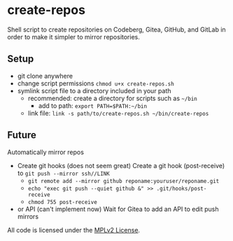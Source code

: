 # create-repos
Shell script to create repositories on Codeberg, Gitea, GitHub, and GitLab in order to make it simpler to mirror repositories.


## Setup
- git clone anywhere
- change script permissions `chmod u+x create-repos.sh`
- symlink script file to a directory included in your path
  - recommended: create a directory for scripts such as `~/bin`
    - add to path: `export PATH=$PATH:~/bin`
  - link file: `link -s path/to/create-repos.sh ~/bin/create-repos`

## Future
Automatically mirror repos
- Create git hooks (does not seem great)
  Create a git hook (post-receive) to `git push --mirror ssh//LINK`
  - `git remote add --mirror github reponame:youruser/reponame.git`
  - `echo "exec git push --quiet github &" >> .git/hooks/post-receive`
  - `chmod 755 post-receive`
- or API (can't implement now)
  Wait for Gitea to add an API to edit push mirrors


All code is licensed under the [MPLv2 License](https://mozilla.org/MPL/2.0/).


